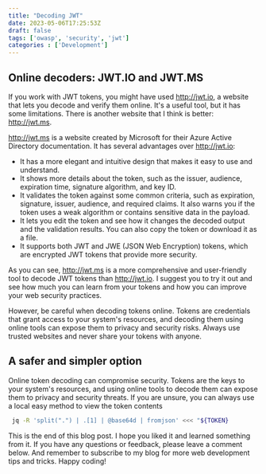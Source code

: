 ```yaml
---
title: "Decoding JWT"
date: 2023-05-06T17:25:53Z
draft: false
tags: ['owasp', 'security', 'jwt']
categories : ['Development']
---
```


## Online decoders: JWT.IO and JWT.MS

If you work with JWT tokens, you might have used http://jwt.io, a website that lets you decode and verify them online. It's a useful tool, but it has some limitations. There is another website that I think is better: http://jwt.ms.

http://jwt.ms is a website created by Microsoft for their Azure Active Directory documentation. It has several advantages over http://jwt.io:

- It has a more elegant and intuitive design that makes it easy to use and understand.
- It shows more details about the token, such as the issuer, audience, expiration time, signature algorithm, and key ID.
- It validates the token against some common criteria, such as expiration, signature, issuer, audience, and required claims. It also warns you if the token uses a weak algorithm or contains sensitive data in the payload.
- It lets you edit the token and see how it changes the decoded output and the validation results. You can also copy the token or download it as a file.
- It supports both JWT and JWE (JSON Web Encryption) tokens, which are encrypted JWT tokens that provide more security.

As you can see, http://jwt.ms is a more comprehensive and user-friendly tool to decode JWT tokens than http://jwt.io. I suggest you to try it out and see how much you can learn from your tokens and how you can improve your web security practices.

However, be careful when decoding tokens online. Tokens are credentials that grant access to your system's resources, and decoding them using online tools can expose them to privacy and security risks. Always use trusted websites and never share your tokens with anyone.

## A safer and simpler option

Online token decoding can compromise security. Tokens are the keys to your system's resources, and using online tools to decode them can expose them to privacy and security threats. If you are unsure, you can always use a local easy method to view the token contents

```sh
 jq -R 'split(".") | .[1] | @base64d | fromjson' <<< "${TOKEN}
```

This is the end of this blog post. I hope you liked it and learned something from it. If you have any questions or feedback, please leave a comment below. And remember to subscribe to my blog for more web development tips and tricks. Happy coding!
